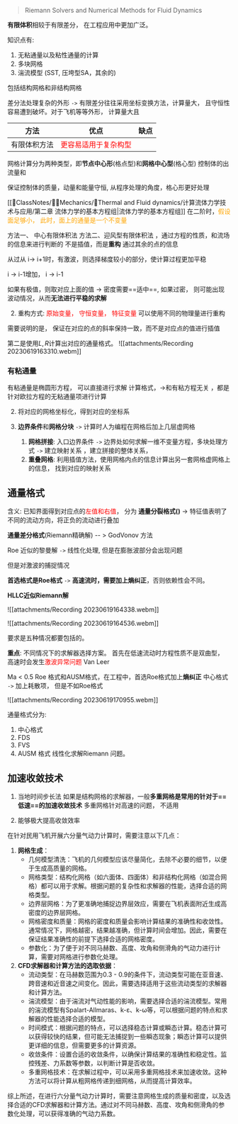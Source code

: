 
> Riemann Solvers and Numerical Methods for Fluid Dynamics

**有限体积**相较于有限差分， 在工程应用中更加广泛。

知识点有:
1. 无粘通量以及粘性通量的计算
2. 多块网格
3. 湍流模型 (SST, 压垮型SA，其余的)

包括结构网格和非结构网格

差分法处理复杂的外形 `->` 有限差分往往采用坐标变换方法，计算量大， 且守恒性容易遭到破坏。对于飞机等等外形， 计算量大且

| 方法         | 优点                                                                          | 缺点 |
| ------------ | ----------------------------------------------------------------------------- | ---- |
| 有限体积方法 | <mark style="background: transparent; color: red">更容易适用于复杂构型</mark> |      |

网格计算分为两种类型，即**节点中心形**(格点型)和**网格中心型**(格心型)
控制体的出流量和

保证控制体的质量，动量和能量守恒, 从程序处理的角度，格心形更好处理

[[📘ClassNotes/👨‍🔧Mechanics/🌊Thermal and Fluid dynamics/计算流体力学技术与应用/第二章 流体力学的基本方程组|流体力学的基本方程组]]
在二阶时，<mark style="background: transparent; color: orange">假设面足够小， 此时，面上的通量是一个不变量</mark>

方法一、 中心有限体积法
方法二、迎风型有限体积法 ，通过方程的性质，和流场的信息来进行判断的
不是插值，而是**重构** 通过其余的点的信息

从过从 i-> i+1时，有激波，则选择梯度较小的部分，使计算过程更加平稳

i -> i-1增加， i -> i-1 

如果有极值，则取对应上面的值 -> 密度需要==适中==, 如果过密， 则可能出现波动情况，从而**无法进行平稳的求解**

2. 重构方式: <mark style="background: transparent; color: red">原始变量， 守恒变量， 特征变量</mark>
可以使用不同的物理量进行重构

需要说明的是， 保证在对应的点的斜率保持一致，而不是对应点的值进行插值

第二是使用$L, R$计算出对应的通量格式。
![[attachments/Recording 20230619163310.webm]]

### 有粘通量
有粘通量是椭圆形方程， 可以直接进行求解
计算格式，->和有粘方程无关 ，都是针对欧拉方程的无粘通量项进行计算

2. 将对应的网格坐标化，得到对应的坐标系

3. **边界条件**和**网格分块** `->` 计算时人为编程在网格后加上几层虚网格
	1. **网格拼接**:  入口边界条件 `->` 边界处如何求解一维不变量方程，多块处理方式 `->` 建立映射关系 ，建立拼接的整体关系，
	2. **重叠网格**: 利用插值方法，使用网格内点的信息计算出另一套网格虚网格上的信息， 找到对应的映射关系
	
## 通量格式
含义: 已知界面得到对应点的<mark style="background: transparent; color: red">左值和右值</mark>， 分为
**通量分裂格式()** -> 特征值表明了不同的流动方向，将正负的流动进行叠加

**通量差分格式**(Riemann精确解) -- > GodVonov 方法

Roe 近似的黎曼解 `->` 线性化处理, 但是在膨胀波部分会出现问题

但是对激波的捕捉情况

**首选格式是Roe格式** `->` **高速流时，需要加上熵纠正**，否则依赖性会不同。 

**HLLC近似Riemann解**

![[attachments/Recording 20230619164338.webm]]

![[attachments/Recording 20230619164536.webm]]

要求是五种情况都要包括的。

**重点**: 不同情况下的求解器选择方案。
首先在低速流动时方程性质不是双曲型，
高速时会发生<mark style="background: transparent; color: red">激波异常问题</mark>
Van Leer 

Ma < 0.5  Roe 格式和AUSM格式，在工程中，首选Roe格式加上**熵纠正**
中心格式 `->` 加上耗散项， 但是不如Roe格式

![[attachments/Recording 20230619170955.webm]]

通量格式分为: 
1. 中心格式
2. FDS 
3. FVS 
4. AUSM 格式
线性化求解Riemann 问题。

## 加速收敛技术
1) 当地时间步长法
如果是结构网格的求解器，一般**多重网格是常用的针对于==低速==的加速收敛技术**
多重网格针对高速的问题， 不适用 

2) 能够极大提高收敛效率

在针对民用飞机开展六分量气动力计算时，需要注意以下几点：
1. **网格生成**：
    - 几何模型清洗：飞机的几何模型应该尽量简化，去除不必要的细节，以便于生成高质量的网格。
    - 网格类型：结构化网格（如六面体、四面体）和非结构化网格（如混合网格）都可以用于求解。根据问题的复杂性和求解器的性能，选择合适的网格类型。
    - 边界层网格：为了更准确地捕捉边界层效应，需要在飞机表面附近生成高密度的边界层网格。
    - 网格密度和质量：网格的密度和质量会影响计算结果的准确性和收敛性。通常情况下，网格越密，结果越准确，但计算时间会增加。因此，需要在保证结果准确性的前提下选择合适的网格密度。
    - 参数化：为了便于对不同马赫数、高度、攻角和侧滑角的气动力进行计算，需要对网格进行参数化处理。
2. **CFD求解器和计算方法的选取依据**：
    - 流动类型：在马赫数范围为0.3 - 0.9的条件下，流动类型可能在亚音速、跨音速和近音速之间变化。因此，需要选择适用于这些流动类型的求解器和计算方法。
    - 湍流模型：由于湍流对气动性能的影响，需要选择合适的湍流模型。常用的湍流模型有Spalart-Allmaras、k-ε、k-ω等，可以根据问题的特点和求解器的性能选择合适的模型。
    - 时间模式：根据问题的特点，可以选择稳态计算或瞬态计算。稳态计算可以获得较快的结果，但可能无法捕捉到一些瞬态现象；瞬态计算可以提供更详细的信息，但需要更多的计算资源。
    - 收敛条件：设置合适的收敛条件，以确保计算结果的准确性和稳定性。监控残差、力系数等参数，以判断计算是否收敛。
    - 多重网格技术：在求解过程中，可以采用多重网格技术来加速收敛。这种方法可以将计算从粗网格传递到细网格，从而提高计算效率。

综上所述，在进行六分量气动力计算时，需要注意网格生成的质量和密度，以及选择合适的CFD求解器和计算方法。通过对不同马赫数、高度、攻角和侧滑角的参数化处理，可以获得准确的气动力系数。

